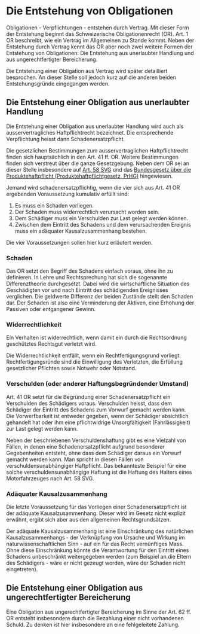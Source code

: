 # Die Entstehung von Obligationen

Obligationen - Verpflichtungen - entstehen durch Vertrag. Mit dieser Form der
Entstehung beginnt das Schweizerische Obligationenrecht (OR). Art. 1 OR beschreibt,
wie ein Vertrag im Allgemeinen
zu Stande kommt. Neben der Entstehung durch Vertrag kennt das OR aber noch zwei
weitere Formen der Entstehung von Obligationen: Die Entstehung aus unerlaubter
Handlung und aus ungerechtfertigter Bereicherung.

Die Entstehung einer Obligation aus Vertrag wird später detailliert besprochen.
An dieser Stelle soll jedoch kurz auf die anderen beiden Entstehungsgründe
eingegangen werden.

## Die Entstehung einer Obligation aus unerlaubter Handlung

Die Entstehung einer Obligation aus unerlaubter Handlung wird auch als
ausservertragliches Haftpflichtrecht bezeichnet. Die entsprechende Verpflichtung
heisst dann Schadenersatzpflicht.

Die gesetzlichen Bestimmungen
zum ausservertraglichen Haftpflichtrecht finden sich hauptsächlich in den Art.
41 ff. OR. Weitere Bestimmungen finden sich verstreut über die ganze
Gesetzgebung. Neben dem OR sei an dieser Stelle insbesondere auf 
[Art. 58
SVG](https://www.fedlex.admin.ch/eli/cc/1959/679_705_685/de#tit_IV/chap_1)
und das [Bundesgesetz über die Produktehaftpflicht (Produktehaftpflichtgesetz,
PrHG)](https://www.fedlex.admin.ch/eli/cc/1993/3122_3122_3122/de) hingewiesen.

Jemand wird schadenersatzpflichtig, wenn die vier sich aus Art. 41 OR ergebenden
Voraussetzung kumulativ erfüllt sind:

1. Es muss ein Schaden vorliegen.
2. Der Schaden muss widerrechtlich verursacht worden sein.
3. Dem Schädiger muss ein Verschulden zur Last gelegt werden können.
4. Zwischen dem Eintritt des Schadens und dem verursachenden Ereignis muss ein
   adäquater Kausalzusammenhang bestehen.

Die vier Voraussetzungen sollen hier kurz erläutert werden.

### Schaden

Das OR setzt den Begriff des Schadens einfach voraus, ohne ihn zu definieren.
In Lehre und Rechtsprechung hat sich die sogenannte Differenztheorie
durchgesetzt. Dabei wird die wirtschaftliche Situation des Geschädigten vor und
nach Eintritt des schädigenden Ereignisses verglichen. Die geldwerte Differenz
der beiden Zustände stellt den Schaden dar. Der Schaden ist also eine
Verminderung der Aktiven, eine Erhöhung der Passiven oder entgangener Gewinn.

### Widerrechtlichkeit

Ein Verhalten ist widerrechtlich, wenn damit ein durch die Rechtsordnung
geschütztes Rechtsgut verletzt wird.

Die Widerrechtlichkeit entfällt, wenn ein Rechtfertigungsgrund vorliegt.
Rechtfertigungsründe sind die Einwilligung des Verletzten, die Erfüllung
gesetzlicher Pflichten sowie Notwehr oder Notstand.

### Verschulden (oder anderer Haftungsbegründender Umstand)

Art. 41 OR setzt für die Begründung einer Schadenersatzpflicht ein Verschulden
des Schädigers voraus. Verschulden heisst, dass dem Schädiger der Eintritt des
Schadens zum Vorwurf gemacht werden kann. Die Vorwerfbarkeit ist entweder gegeben,
wenn der Schädiger absichtlich gehandelt hat oder ihm eine pflichtwidrige
Unsorgfältigkeit (Fahrlässigkeit) zur Last gelegt werden kann.

Neben der beschriebenen Verschuldenshaftung gibt es eine Vielzahl von Fällen, in
denen eine Schadenersatzpflicht aufgrund besonderer Gegebenheiten entsteht, ohne
dass dem Schädiger daraus ein Vorwurf gemacht werden kann. Man spricht in diesen
Fällen von verschuldensunabhängiger Haftpflicht. Das bekannteste Beispiel für
eine solche verschuldensunabhängige Haftung ist die Haftung des Halters eines
Motorfahrzeuges nach Art. 58 SVG.

### Adäquater Kausalzusammenhang

Die letzte Voraussetzung für das Vorliegen einer Schadenersatzpflicht ist der
adäquate Kausalzusammenhang. Dieser wird im Gesetz nicht explizit erwähnt,
ergibt sich aber aus den allgemeinen Rechtsgrundsätzen.

Der adäquate Kausalzusammenhang ist eine Einschränkung des natürlichen
Kausalzusammenhangs - der Verknüpfung von Ursache und Wirkung im
naturwissenschaftlichen Sinn - auf ein für das Recht vernünftiges Mass.
Ohne diese Einschränkung könnte die Verantwortung für den Eintritt eines
Schadens unbeschränkt weitergegeben werden (zum Beispiel an die Eltern des
Schädigers - wäre er nicht gezeugt worden, wäre der Schaden nicht eingetreten).

## Die Entstehung einer Obligation aus ungerechtfertigter Bereicherung

Eine Obligation aus ungerechtfertigter Bereicherung im Sinne der Art. 62 ff. OR
entsteht insbesondere durch die Bezahlung einer nicht vorhandenen Schuld. Zu
denken ist hier insbesondere an eine fehlgeleitete Zahlung.